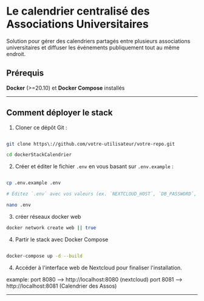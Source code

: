 # Le calendrier centralisé des Associations Universitaires

Solution pour gérer des calendriers partagés entre plusieurs associations universitaires et diffuser les événements publiquement tout au même endroit.

## Prérequis

**Docker** (>=20.10) et **Docker Compose** installés

---

## Comment déployer le stack

1. Cloner ce dépôt Git :

```bash

git clone https\://github.com/votre-utilisateur/votre-repo.git

cd dockerStackCalendrier

```

2. Créer et éditer le fichier `.env` en vous basant sur `.env.example` :

```bash

cp .env.example .env

# Éditez `.env` avec vos valeurs (ex. `NEXTCLOUD_HOST`, `DB_PASSWORD`, etc.)

nano .env

```

3. créer réseaux docker web

```bash
docker network create web || true

```

4. Partir le stack avec Docker Compose 

```bash

docker-compose up -d --build

```

4. Accéder à l'interface web de Nextcloud pour finaliser l'installation.

example: 
port 8080 --> http://localhost:8080 (nextcloud)
port 8081 --> http://localhost:8081 (Calendrier des Assos)

---


